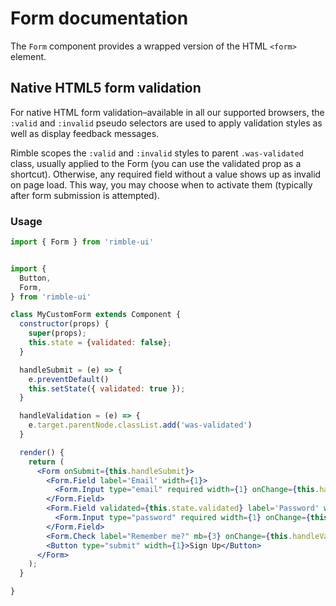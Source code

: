 # Form documentation
The `Form` component provides a wrapped version of the HTML `<form>` element.

## Native HTML5 form validation
For native HTML form validation–available in all our supported browsers, the `:valid` and `:invalid` pseudo selectors are used to apply validation styles as well as display feedback messages.

Rimble scopes the `:valid` and `:invalid` styles to parent `.was-validated` class, usually applied to the Form (you can use the validated prop as a shortcut). Otherwise, any required field without a value shows up as invalid on page load. This way, you may choose when to activate them (typically after form submission is attempted).

<!-- STORY -->

### Usage
```jsx
import { Form } from 'rimble-ui'
```

```jsx

import {
  Button,
  Form,
} from 'rimble-ui'

class MyCustomForm extends Component {
  constructor(props) {
    super(props);
    this.state = {validated: false};
  }

  handleSubmit = (e) => {
    e.preventDefault()
    this.setState({ validated: true });
  }

  handleValidation = (e) => {
    e.target.parentNode.classList.add('was-validated')
  }

  render() {
    return (
      <Form onSubmit={this.handleSubmit}>
        <Form.Field label='Email' width={1}>
          <Form.Input type="email" required width={1} onChange={this.handleValidation} />
        </Form.Field>
        <Form.Field validated={this.state.validated} label='Password' width={1}>
          <Form.Input type="password" required width={1} onChange={this.handleValidation}/>
        </Form.Field>
        <Form.Check label="Remember me?" mb={3} onChange={this.handleValidation} />
        <Button type="submit" width={1}>Sign Up</Button>
      </Form>
    );
  }

}
```
<!-- Form component props -->
